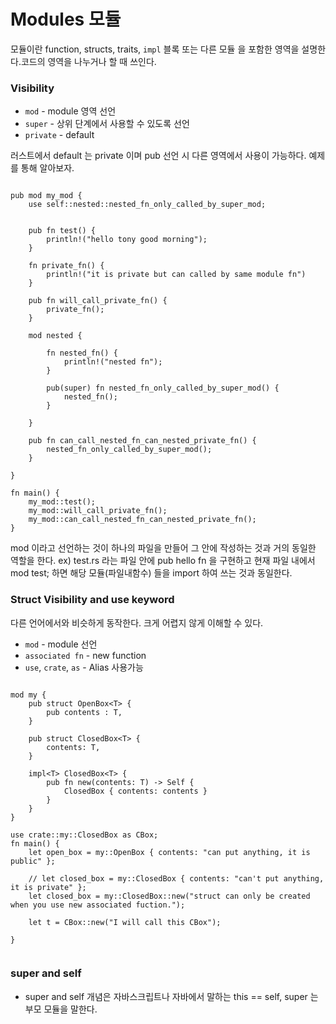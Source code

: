 # Modules 모듈

모듈이란 function, structs, traits, `impl` 블록 또는 다른 모듈 을 포함한 영역을 설명한다.코드의 영역을 나누거나 할 때 쓰인다. 

### Visibility

* `mod` - module 영역 선언
* `super` - 상위 단계에서 사용할 수 있도록 선언
* `private` - default 

러스트에서 default 는 private 이며 pub 선언 시 다른 영역에서 사용이 가능하다. 예제를 통해 알아보자.

```rust,editable

pub mod my_mod {
    use self::nested::nested_fn_only_called_by_super_mod;

  
    pub fn test() {
        println!("hello tony good morning");
    }

    fn private_fn() {
        println!("it is private but can called by same module fn")
    }

    pub fn will_call_private_fn() {
        private_fn();
    }

    mod nested {
  
        fn nested_fn() {
            println!("nested fn");
        }

        pub(super) fn nested_fn_only_called_by_super_mod() {
            nested_fn();
        }

    }

    pub fn can_call_nested_fn_can_nested_private_fn() {
        nested_fn_only_called_by_super_mod();
    }

}

fn main() {
    my_mod::test();
    my_mod::will_call_private_fn();
    my_mod::can_call_nested_fn_can_nested_private_fn();
}

```
mod 이라고 선언하는 것이 하나의 파일을 만들어 그 안에 작성하는 것과 거의 동일한 역할을 한다. ex)
test.rs 라는 파일 안에 pub hello fn 을 구현하고 현재 파일 내에서 mod test; 하면 해당
모듈(파일내함수) 들을 import 하여 쓰는 것과 동일한다.




### Struct Visibility and use keyword

다른 언어에서와 비슷하게 동작한다. 크게 어렵지 않게 이해할 수 있다.

* `mod` - module 선언
* `associated fn` - new function 
* `use`, `crate`, `as` - Alias 사용가능


```rust, editable

mod my {
    pub struct OpenBox<T> {
        pub contents : T,
    }

    pub struct ClosedBox<T> {
        contents: T,
    }

    impl<T> ClosedBox<T> {
        pub fn new(contents: T) -> Self {
            ClosedBox { contents: contents }
        }
    }
}

use crate::my::ClosedBox as CBox;
fn main() {
    let open_box = my::OpenBox { contents: "can put anything, it is public" };
   
    // let closed_box = my::ClosedBox { contents: "can't put anything, it is private" };
    let closed_box = my::ClosedBox::new("struct can only be created when you use new associated fuction.");

    let t = CBox::new("I will call this CBox");

}


```


### super and self 

* super and self 개념은 자바스크립트나 자바에서 말하는 this == self, super 는 부모 모듈을 말한다. 
